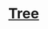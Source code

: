 # [Tree](https://en.wikipedia.org/wiki/Tree_(data_structure)#:~:text=A%20tree%20data%20structure%20can,none%20points%20to%20the%20root.)